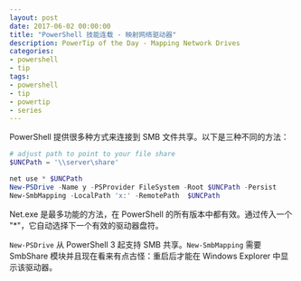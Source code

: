 ```yaml
---
layout: post
date: 2017-06-02 00:00:00
title: "PowerShell 技能连载 - 映射网络驱动器"
description: PowerTip of the Day - Mapping Network Drives
categories:
- powershell
- tip
tags:
- powershell
- tip
- powertip
- series
---
```

PowerShell 提供很多种方式来连接到 SMB 文件共享。以下是三种不同的方法：

```powershell
# adjust path to point to your file share
$UNCPath = '\\server\share'

net use * $UNCPath
New-PSDrive -Name y -PSProvider FileSystem -Root $UNCPath -Persist
New-SmbMapping -LocalPath 'x:' -RemotePath  $UNCPath
```

Net.exe 是最多功能的方法，在 PowerShell 的所有版本中都有效。通过传入一个 "*"，它自动选择下一个有效的驱动器盘符。

`New-PSDrive` 从 PowerShell 3 起支持 SMB 共享。`New-SmbMapping` 需要 SmbShare 模块并且现在看来有点古怪：重启后才能在 Windows Explorer 中显示该驱动器。

<!--本文国际来源：[Mapping Network Drives](http://community.idera.com/powershell/powertips/b/tips/posts/mapping-network-drives)-->

